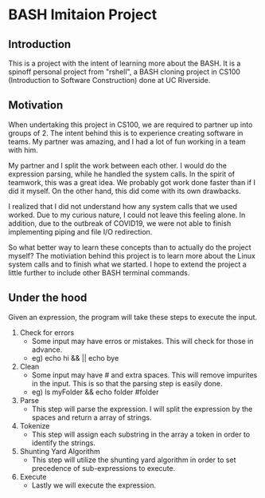 # BASH Imitaion Project
## Introduction
This is a project with the intent of learning more about the BASH. It is a spinoff personal project from "rshell", a BASH cloning project in CS100 (Introduction to Software Construction) done at UC Riverside.  

## Motivation
When undertaking this project in CS100, we are required to partner up into groups of 2. The intent behind this is to experience creating software in teams. My partner was amazing, and I had a lot of fun working in a team with him.

My partner and I split the work between each other. I would do the expression parsing, while he handled the system calls. In the spirit of teamwork, this was a great idea. We probably got work done faster than if I did it myself. On the other hand, this did come with its own drawbacks.

I realized that I did not understand how any system calls that we used worked. Due to my curious nature, I could not leave this feeling alone. In addition, due to the outbreak of COVID19, we were not able to finish implementing piping and file I/O redirection. 

So what better way to learn these concepts than to actually do the project myself? The motiviation behind this project is to learn more about the Linux system calls and to finish what we started. I hope to extend the project a little further to include other BASH terminal commands.

## Under the hood
Given an expression, the program will take these steps to execute the input.

1. Check for errors
    - Some input may have erros or mistakes. This will check for those in advance.
    - eg) echo hi && || echo bye
2. Clean
    - Some input may have # and extra spaces. This will remove impurites in the input. This is so that the parsing step is easily done.
    - eg) ls myFolder          &&      echo folder #folder
3. Parse
    - This step will parse the expression. I will split the expression by the spaces and return a array of strings.
4. Tokenize
    - This step will assign each substring in the array a token in order to identify the strings.
5. Shunting Yard Algorithm
    - This step will utilize the shunting yard algorithm in order to set precedence of sub-expressions to execute.
6. Execute
    - Lastly we will execute the expression.

